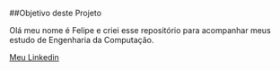 ##Objetivo deste Projeto

Olá meu nome é Felipe e criei esse repositório para acompanhar meus estudo de Engenharia da Computação.

<a href="https://www.linkedin.com/in/felipesilvasp/">Meu Linkedin</a>
